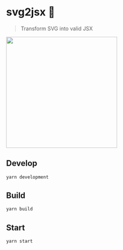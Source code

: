 # svg2jsx 🍃

> Transform SVG into valid JSX

<img src="https://olddesignshop.com/wp-content/uploads/2014/03/OldDesignShop_CleaningLadyDusting.jpg" width="300px" height="auto" />

## Develop

```bash
yarn development
```

## Build


```bash
yarn build
```

## Start

```bash
yarn start
```

